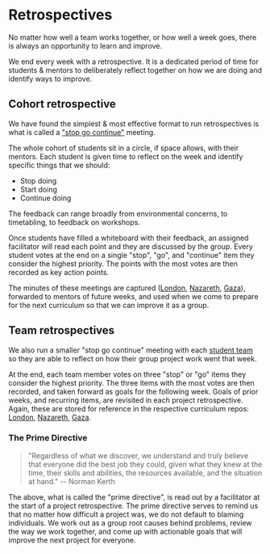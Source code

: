 # Retrospectives

No matter how well a team works together, or how well a week goes, there is always an opportunity to learn and improve.

We end every week with a retrospective. It is a dedicated period of time for students & mentors
to deliberately reflect together on how we are doing and identify ways to improve.

## Cohort retrospective

We have found the simplest & most effective format to run retrospectives is what is called
a ["stop go continue"](https://www.mountaingoatsoftware.com/agile/scrum/meetings/sprint-retrospective) meeting.

The whole cohort of students sit in a circle, if space allows, with their mentors. Each student is given time to reflect on the week and identify specific things that we should:

- Stop doing
- Start doing
- Continue doing

The feedback can range broadly from environmental concerns, to timetabling, to feedback on workshops.

Once students have filled a whiteboard with their feedback, an assigned facilitator will read each point and they are discussed by the group. Every student votes at the end on a single "stop", "go", and "continue" item they consider the highest priority. The points with the most votes are then recorded as key action points.

The minutes of these meetings are captured ([London](https://github.com/foundersandcoders/london-curriculum), [Nazareth](https://github.com/foundersandcoders/nazareth-curriculum), [Gaza](https://github.com/foundersandcoders/gaza-curriculum/tree/master/_stop-go-continue)), forwarded to mentors of future weeks, and used when we come to prepare for the next curriculum so that we can improve it as a group.

## Team retrospectives

We also run a smaller "stop go continue" meeting with each [student team](./teams.md) so they are able to reflect on how their group project work went that week.

At the end, each team member votes on three "stop" or "go" items they consider the highest priority. The three items with the most votes are then recorded, and taken forward as goals for the following week. Goals of prior weeks, and recurring items, are revisited in each project retrospective. Again, these are stored for reference in the respective curriculum repos: [London](https://github.com/foundersandcoders/london-curriculum), [Nazareth](https://github.com/foundersandcoders/nazareth-curriculum), [Gaza](https://github.com/foundersandcoders/gaza-curriculum).

### The Prime Directive

> "Regardless of what we discover, we understand and truly believe that everyone did the best job they could, given what they knew at the time, their skills and abilities, the resources available, and the situation at hand." -- Norman Kerth

The above, what is called the "prime directive", is read out by a facilitator at the start of a project retrospective. The prime directive serves to remind us that no matter how difficult a project was, we do not default to blaming individuals. We work out as a group root causes behind problems, review the way we work together, and come up with actionable goals that will improve the next project for everyone.
